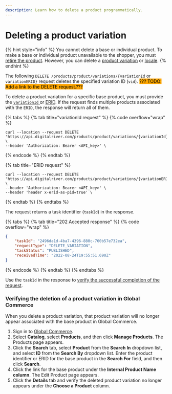 ```yaml
---
description: Learn how to delete a product programmatically.
---
```


# Deleting a product variation

{% hint style="info" %}
You cannot delete a base or individual product. To make a base or individual product unavailable to the shopper, you must [retire the product](retiring-a-product.md). However, you can delete a [product variation](deleting-a-product-variation.md) or [locale](deleting-a-base-or-individual-products-locale.md).&#x20;
{% endhint %}

The following `DELETE /products/product/variations/{variationId` or `variationERID}` request deletes the specified variation ID (`vid`). <mark style="background-color:orange;">??? TODO: Add a link to the DELETE request.???</mark>

To delete a product variation for a specific base product, you must provide the  [`variationId` ](../administrator-browser-experience/product-basics/unique-product-identifier.md)or [ERID](../administrator-browser-experience/product-basics/unique-product-identifier.md#external-reference-identifier-erid). If the request finds multiple products associated with the `ERID`, the response will return all of them.

{% tabs %}
{% tab title="variationId request" %}
{% code overflow="wrap" %}
```http
curl --location --request DELETE 'https://api.digitalriver.com/products/product/variations/{variationId}' \
--header 'Authorization: Bearer <API_key>' \
```
{% endcode %}
{% endtab %}

{% tab title="ERID request" %}
```
curl --location --request DELETE 'https://api.digitalriver.com/products/product/variations/{variationERID}' \
--header 'Authorization: Bearer <API_key>' \
--header 'header x-erid-as-pid=true' \
```
{% endtab %}
{% endtabs %}

The request returns a task identifier (`taskId`) in the response.&#x20;

{% tabs %}
{% tab title="202 Accepted response" %}
{% code overflow="wrap" %}
```json
{
    "taskId": "2496da1d-4ba7-4396-880c-760b57e732ea",
    "requestType": "DELETE_VARIATION",
    "taskStatus": "PUBLISHED",
    "receivedTime": "2022-08-24T19:55:51.690Z"
}
```
{% endcode %}
{% endtab %}
{% endtabs %}

Use the `taskId` in the response to [verify the successful completion of the request](verifying-the-successful-completion-of-a-request.md).

### Verifying the deletion of a product variation in Global Commerce

When you delete a product variation, that product variation will no longer appear associated with the base product in Global Commerce.

1. Sign in to [Global Commerce](https://gc.digitalriver.com/gc/ent/login.do).
2. Select **Catalog**, select **Products**, and then click **Manage Products**. The Products page appears.
3. Click the **Search** tab, select **Product** from the **Search In** dropdown list, and select **ID** from the **Search By** dropdown list. Enter the product identifier or ERID for the base product in the **Search For** field, and then click **Search**.
4. Click the link for the base product under the **Internal Product Name column**. The Edit Product page appears.
5. Click the **Details** tab and verify the deleted product variation no longer appears under the **Choose a Product** column.
